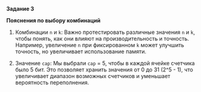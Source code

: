 **Задание 3**

**Пояснения по выбору комбинаций**

1. Комбинации `n` и `k`: Важно протестировать различные значения `n` и `k`, чтобы понять, как они влияют на производительность и точность. Например, увеличение `n` при фиксированном `k` может улучшить точность, но увеличивает использование памяти.

2. Значение `cap`: Мы выбрали `cap` = 5, чтобы в каждой ячейке счетчика было 5 бит. Это позволяет хранить значения от 0 до 31 (2^5 - 1), что увеличивает диапазон возможных счетчиков и уменьшает вероятность переполнения.